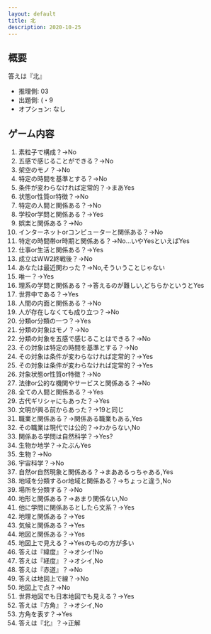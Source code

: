 ```yaml
---
layout: default
title: 北
description: 2020-10-25
---
```


## 概要

答えは『北』

- 推理側: 03
- 出題側: (・9
- オプション: なし

## ゲーム内容

1. 素粒子で構成？→No
2. 五感で感じることができる？→No
3. 架空のモノ？→No
4. 特定の時間を基準とする？→No
5. 条件が変わらなければ定常的？→まあYes
6. 状態or性質or特徴？→No
7. 特定の人間と関係ある？→No
8. 学校or学問と関係ある？→Yes
9. 娯楽と関係ある？→No
10. インターネットorコンピューターと関係ある？→No
11. 特定の時間帯or時期と関係ある？→No…いやYesといえばYes
12. 仕事or生活と関係ある？→Yes
13. 成立はWW2終戦後？→No
14. あなたは最近関わった？→No,そういうことじゃない
15. 唯一？→Yes
16. 理系の学問と関係ある？→答えるのが難しい,どちらかというとYes
17. 世界中である？→Yes
18. 人間の内面と関係ある？→No
19. 人が存在しなくても成り立つ？→No
20. 分類or分類の一つ？→Yes
21. 分類の対象はモノ？→No
22. 分類の対象を五感で感じることはできる？→No
23. その対象は特定の時間を基準とする？→No
24. その対象は条件が変わらなければ定常的？→Yes
25. その対象は条件が変わらなければ定常的？→Yes
26. 対象状態or性質or特徴？→No
27. 法律or公的な機関やサービスと関係ある？→No
28. 全ての人間と関係ある？→Yes
29. 古代ギリシャにもあった？→Yes
30. 文明が興る前からあった？→19と同じ
31. 職業と関係ある？→関係ある職業もある,Yes
32. その職業は現代では公的？→わからない,No
33. 関係ある学問は自然科学？→Yes?
34. 生物か地学？→たぶんYes
35. 生物？→No
36. 宇宙科学？→No
37. 自然or自然現象と関係ある？→まああるっちゃある,Yes
38. 地域を分類するor地域と関係ある？→ちょっと違う,No
39. 場所を分類する？→No
40. 地形と関係ある？→あまり関係ない,No
41. 他に学問に関係あるとしたら文系？→Yes
42. 地理と関係ある？→Yes
43. 気候と関係ある？→Yes
44. 地図と関係ある？→Yes
45. 地図上で見える？→Yesのものの方が多い
46. 答えは『緯度』？→オシイ!No
47. 答えは『経度』？→オシイ,No
48. 答えは『赤道』？→No
49. 答えは地図上で線？→No
50. 地図上で点？→No
51. 世界地図でも日本地図でも見える？→Yes
52. 答えは『方角』？→オシイ,No
53. 方角を表す？→Yes
54. 答えは『北』？→正解
